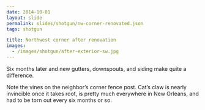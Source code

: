 ```yaml
---
date: 2014-10-01
layout: slide
permalink: slides/shotgun/nw-corner-renovated.json
tags: shotgun

title: Northwest corner after renovation
images:
  - /images/shotgun/after-exterior-sw.jpg
---
```

Six months later and new gutters, downspouts, and siding make quite a difference.

Note the vines on the neighbor’s corner fence post. Cat’s claw is nearly invincible once it takes root, is pretty much everywhere in New Orleans, and had to be torn out every six months or so.